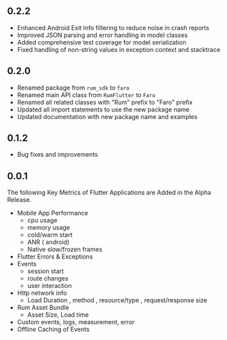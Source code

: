 ## 0.2.2

- Enhanced Android Exit Info filtering to reduce noise in crash reports
- Improved JSON parsing and error handling in model classes
- Added comprehensive test coverage for model serialization
- Fixed handling of non-string values in exception context and stacktrace

## 0.2.0

- Renamed package from `rum_sdk` to `faro`
- Renamed main API class from `RumFlutter` to `Faro`
- Renamed all related classes with "Rum" prefix to "Faro" prefix
- Updated all import statements to use the new package name
- Updated documentation with new package name and examples

## 0.1.2

- Bug fixes and improvements

## 0.0.1

The following Key Metrics of Flutter Applications are Added in the Alpha Release.

- Mobile App Performance
  - cpu usage
  - memory usage
  - cold/warm start
  - ANR ( android)
  - Native slow/frozen frames
- Flutter Errors & Exceptions
- Events
  - session start
  - route changes
  - user interaction
- Http network info
  - Load Duration , method , resource/type , request/response size
- Rum Asset Bundle
  - Asset Size, Load time
- Custom events, logs, measurement, error
- Offline Caching of Events
